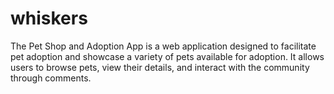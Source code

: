 # whiskers
The Pet Shop and Adoption App is a web application designed to facilitate pet adoption and showcase a variety of pets available for adoption. It allows users to browse pets, view their details, and interact with the community through comments.
